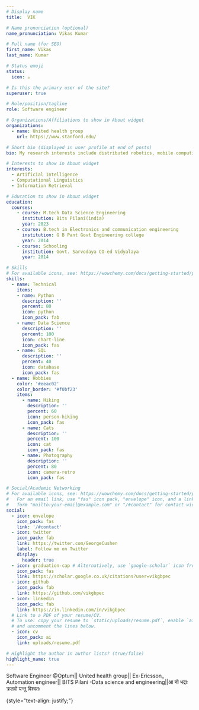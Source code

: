 ```yaml
---
# Display name
title:  VIK

# Name pronunciation (optional)
name_pronunciation: Vikas Kumar

# Full name (for SEO)
first_name: Vikas
last_name: Kumar

# Status emoji
status:
  icon: ☕️

# Is this the primary user of the site?
superuser: true

# Role/position/tagline
role: Software engineer

# Organizations/Affiliations to show in About widget
organizations:
  - name: United health group
    url: https://www.stanford.edu/

# Short bio (displayed in user profile at end of posts)
bio: My research interests include distributed robotics, mobile computing and programmable matter.

# Interests to show in About widget
interests:
  - Artificial Intelligence
  - Computational Linguistics
  - Information Retrieval

# Education to show in About widget
education:
  courses:
    - course: M.tech Data Science Engineering
      institution: Bits Pilani(india)
      year: 2023
    - course: B.tech in Electronics and communication engineering
      institution: G B Pant Govt Engineering college
      year: 2014
    - course: Schooling
      institution: Govt. Sarvodaya CO-ed Vidyalaya
      year: 2014

# Skills
# For available icons, see: https://wowchemy.com/docs/getting-started/page-builder/#icons
skills:
  - name: Technical
    items:
    - name: Python
      description: ''
      percent: 80
      icon: python
      icon_pack: fab
    - name: Data Science
      description: ''
      percent: 100
      icon: chart-line
      icon_pack: fas
    - name: SQL
      description: ''
      percent: 40
      icon: database
      icon_pack: fas
  - name: Hobbies
    color: '#eeac02'
    color_border: '#f0bf23'
    items:
      - name: Hiking
        description: ''
        percent: 60
        icon: person-hiking
        icon_pack: fas
      - name: Cats
        description: ''
        percent: 100
        icon: cat
        icon_pack: fas
      - name: Photography
        description: ''
        percent: 80
        icon: camera-retro
        icon_pack: fas

# Social/Academic Networking
# For available icons, see: https://wowchemy.com/docs/getting-started/page-builder/#icons
#   For an email link, use "fas" icon pack, "envelope" icon, and a link in the
#   form "mailto:your-email@example.com" or "/#contact" for contact widget.
social:
  - icon: envelope
    icon_pack: fas
    link: '/#contact'
  - icon: twitter
    icon_pack: fab
    link: https://twitter.com/GeorgeCushen
    label: Follow me on Twitter
    display:
      header: true
  - icon: graduation-cap # Alternatively, use `google-scholar` icon from `ai` icon pack
    icon_pack: fas
    link: https://scholar.google.co.uk/citations?user=vikgbpec
  - icon: github
    icon_pack: fab
    link: https://github.com/vikgbpec
  - icon: linkedin
    icon_pack: fab
    link: https://in.linkedin.com/in/vikgbpec
  # Link to a PDF of your resume/CV.
  # To use: copy your resume to `static/uploads/resume.pdf`, enable `ai` icons in `params.yaml`,
  # and uncomment the lines below.
  - icon: cv
    icon_pack: ai
    link: uploads/resume.pdf

# Highlight the author in author lists? (true/false)
highlight_name: true
---
```


Software Engineer @Optum|| United health group|| Ex-Ericsson_ Automation engineer|| BITS Pilani -Data science and engineering||आ नो भद्राः क्रतवो यन्तु विश्वतः


{style="text-align: justify;"}
